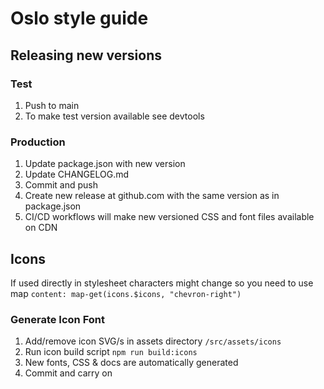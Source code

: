# Oslo style guide

## Releasing new versions

### Test

1. Push to main
2. To make test version available see devtools

### Production

1. Update package.json with new version
2. Update CHANGELOG.md
3. Commit and push
4. Create new release at github.com with the same version as in package.json
5. CI/CD workflows will make new versioned CSS and font files available on CDN

## Icons

If used directly in stylesheet characters might change so you need to use map `content: map-get(icons.$icons, "chevron-right")`

### Generate Icon Font

1. Add/remove icon SVG/s in assets directory `/src/assets/icons`
2. Run icon build script `npm run build:icons`
3. New fonts, CSS & docs are automatically generated
4. Commit and carry on
